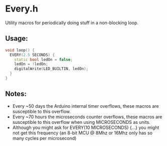 # Every.h

Utility macros for periodically doing stuff in a non-blocking loop.

## Usage:

``` cpp
void loop() {
  EVERY(2.5 SECONDS) {
    static bool ledOn = false;
    ledOn = !ledOn;
    digitalWrite(LED_BUILTIN, ledOn);
  }
}
```

## Notes:

* Every ~50 days the Arduino internal timer overflows, these macros
  are susceptible to this overflow.
* Every ~70 hours the microseconds counter overflows, these macros
  are susceptible to this overflow when using MICROSECONDS as units.
* Although you might ask for EVERY(10 MICROSECONDS) {...} you might
  not get this frequency (an 8-bit MCU @ 8Mhz or 16Mhz only has so
  many cycles per microsecond)

